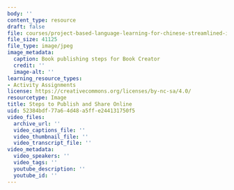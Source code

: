 ```yaml
---
body: ''
content_type: resource
draft: false
file: courses/project-based-language-learning-for-chinese-streamlined-ii/mit_res_21_108_s24_steps.jpg
file_size: 41125
file_type: image/jpeg
image_metadata:
  caption: Book publishing steps for Book Creator
  credit: ''
  image-alt: ''
learning_resource_types:
- Activity Assignments
license: https://creativecommons.org/licenses/by-nc-sa/4.0/
resourcetype: Image
title: Steps to Publish and Share Online
uid: 52384bdf-77a6-4d48-a5ff-e244131750f5
video_files:
  archive_url: ''
  video_captions_file: ''
  video_thumbnail_file: ''
  video_transcript_file: ''
video_metadata:
  video_speakers: ''
  video_tags: ''
  youtube_description: ''
  youtube_id: ''
---
```

